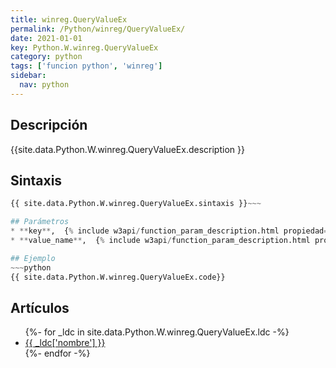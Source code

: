```yaml
---
title: winreg.QueryValueEx
permalink: /Python/winreg/QueryValueEx/
date: 2021-01-01
key: Python.W.winreg.QueryValueEx
category: python
tags: ['funcion python', 'winreg']
sidebar: 
  nav: python
---
```


## Descripción
{{site.data.Python.W.winreg.QueryValueEx.description }}

## Sintaxis
~~~python
{{ site.data.Python.W.winreg.QueryValueEx.sintaxis }}~~~

## Parámetros
* **key**,  {% include w3api/function_param_description.html propiedad=site.data.Python.W.winreg.QueryValueEx valor="key" %}
* **value_name**,  {% include w3api/function_param_description.html propiedad=site.data.Python.W.winreg.QueryValueEx valor="value_name" %}

## Ejemplo
~~~python
{{ site.data.Python.W.winreg.QueryValueEx.code}}
~~~

## Artículos
<ul>
{%- for _ldc in site.data.Python.W.winreg.QueryValueEx.ldc -%}
   <li>
       <a href="{{_ldc['url'] }}">{{ _ldc['nombre'] }}</a>
   </li>
{%- endfor -%}
</ul>

